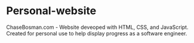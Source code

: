 # Personal-website
ChaseBosman.com - Website deveoped with HTML, CSS, and JavaScript. Created for personal use to help display progress as a software engineer.
